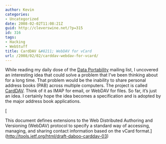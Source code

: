 ```yaml
---
author: Kevin
categories:
- Uncategorized
date: 2008-02-02T11:08:21Z
guid: http://cleverswine.net/?p=315
id: 316
tags:
- Hacking
- WebStuff
title: CardDAV &#8211; WebDAV for vCard
url: /2008/02/02/carddav-webdav-for-vcard/
---
```


While reading my daily dose of the [Data Portability](http://dataportability.org/) mailing list, I uncovered an interesting idea that could solve a problem that I&#8217;ve been thinking about for a long time. That problem would be the inability to share personal address books (PAB) across multiple computers. The project is called [CardDAV](http://tools.ietf.org/html/draft-daboo-carddav-03). Think of it as IMAP for email, or WebDAV for files. So far, it&#8217;s just an idea. I certainly hope the idea becomes a specification and is adopted by the major address book applications.
  
[
  
This document defines extensions to the Web Distributed Authoring and Versioning (WebDAV) protocol to specify a standard way of accessing, managing, and sharing contact information based on the vCard format.](http://tools.ietf.org/html/draft-daboo-carddav-03)